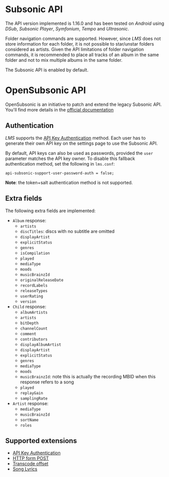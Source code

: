 # Subsonic API
The API version implemented is 1.16.0 and has been tested on _Android_ using _DSub_, _Subsonic Player_, _Symfonium_, _Tempo_ and  _Ultrasonic_.

Folder navigation commands are supported. However, since _LMS_ does not store information for each folder, it is not possible to star/unstar folders considered as artists.
Given the API limitations of folder navigation commands, it is recommended to place all tracks of an album in the same folder and not to mix multiple albums in the same folder.

The Subsonic API is enabled by default.

# OpenSubsonic API
OpenSubsonic is an initiative to patch and extend the legacy Subsonic API. You'll find more details in the [official documentation](https://opensubsonic.netlify.app/)

## Authentication
_LMS_ supports the [API Key Authentication](https://opensubsonic.netlify.app/docs/extensions/apikeyauth/) method. Each user has to generate their own API key on the settings page to use the Subsonic API.

By default, API keys can also be used as passwords, provided the `user` parameter matches the API key owner. To disable this fallback authentication method, set the following in `lms.conf`:
```
api-subsonic-support-user-password-auth = false;
```

__Note__: the token+salt authentication method is not supported.

## Extra fields
The following extra fields are implemented:
* `Album` response:
  * `artists`
  * `discTitles`: discs with no subtitle are omitted
  * `displayArtist`
  * `explicitStatus`
  * `genres`
  * `isCompilation`
  * `played`
  * `mediaType`
  * `moods`
  * `musicBrainzId`
  * `originalReleaseDate`
  * `recordLabels`
  * `releaseTypes`
  * `userRating`
  * `version`
* `Child` response:
  * `albumArtists`
  * `artists`
  * `bitDepth`
  * `channelCount`
  * `comment`
  * `contributors`
  * `displayAlbumArtist`
  * `displayArtist`
  * `explicitStatus`
  * `genres`
  * `mediaType`
  * `moods`
  * `musicBrainzId`: note this is actually the recording MBID when this response refers to a song
  * `played`
  * `replayGain`
  * `samplingRate`
* `Artist` response:
  * `mediaType`
  * `musicBrainzId`
  * `sortName`
  * `roles`

## Supported extensions
* [API Key Authentication](https://opensubsonic.netlify.app/docs/extensions/apikeyauth/)
* [HTTP form POST](https://opensubsonic.netlify.app/docs/extensions/formpost/)
* [Transcode offset](https://opensubsonic.netlify.app/docs/extensions/transcodeoffset/)
* [Song Lyrics](https://opensubsonic.netlify.app/docs/extensions/songlyrics/)
